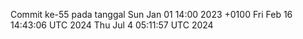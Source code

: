 Commit ke-55 pada tanggal Sun Jan 01 14:00 2023 +0100
Fri Feb 16 14:43:06 UTC 2024
Thu Jul  4 05:11:57 UTC 2024
